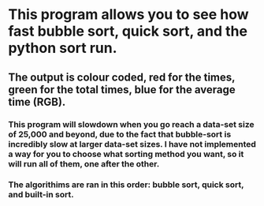# This program allows you to see how fast bubble sort, quick sort, and the python sort run.
## The output is colour coded, red for the times, green for the total times, blue for the average time (RGB).
### This program will slowdown when you go reach a data-set size of 25,000 and beyond, due to the fact that bubble-sort is incredibly slow at larger data-set sizes. I have not implemented a way for you to choose what sorting method you want, so it will run all of them, one after the other.
### The algorithims are ran in this order: bubble sort, quick sort, and built-in sort.